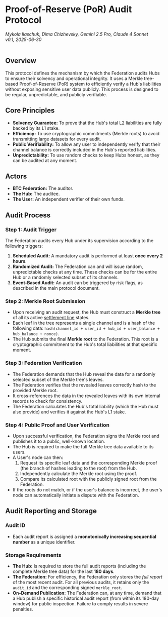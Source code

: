 # Proof-of-Reserve (PoR) Audit Protocol

_Mykola Ilaschuk, Dima Chizhevsky, Gemini 2.5 Pro, Claude 4 Sonnet_
<br>
_v0.1, 2025-06-30_
<br>
<br>

## Overview
This protocol defines the mechanism by which the Federation audits Hubs to ensure their solvency and operational integrity. It uses a Merkle tree-based Proof-of-Reserve (PoR) system to efficiently verify a Hub's liabilities without exposing sensitive user data publicly. This process is designed to be regular, unpredictable, and publicly verifiable.

## Core Principles
- **Solvency Guarantee:** To prove that the Hub's total L2 liabilities are fully backed by its L1 stake.
- **Efficiency:** To use cryptographic commitments (Merkle roots) to avoid transmitting large datasets for every audit.
- **Public Verifiability:** To allow any user to independently verify that their channel balance is correctly included in the Hub's reported liabilities.
- **Unpredictability:** To use random checks to keep Hubs honest, as they can be audited at any moment.

## Actors
- **BTC Federation:** The auditor.
- **The Hub:** The auditee.
- **The User:** An independent verifier of their own funds.

## Audit Process

### Step 1: Audit Trigger
The Federation audits every Hub under its supervision according to the following triggers:
1.  **Scheduled Audit:** A mandatory audit is performed at least **once every 2 hours**.
2.  **Randomized Audit:** The Federation can and will issue random, unpredictable checks at any time. These checks can be for the entire Hub or a randomly selected subset of its channels.
3.  **Event-Based Audit:** An audit can be triggered by risk flags, as described in the main protocol document.

### Step 2: Merkle Root Submission
- Upon receiving an audit request, the Hub must construct a **Merkle tree** of all its active [settlement line](/architecture/common/entities/vtcp_settlement_line.md) states.
- Each leaf in the tree represents a single channel and is a hash of the following data: `hash(channel_id + user_id + hub_id + user_balance + hub_balance + nonce)`.
- The Hub submits the final **Merkle root** to the Federation. This root is a cryptographic commitment to the Hub's total liabilities at that specific moment.

### Step 3: Federation Verification
- The Federation demands that the Hub reveal the data for a randomly selected subset of the Merkle tree's leaves.
- The Federation verifies that the revealed leaves correctly hash to the provided Merkle root.
- It cross-references the data in the revealed leaves with its own internal records to check for consistency.
- The Federation calculates the Hub's total liability (which the Hub must also provide) and verifies it against the Hub's L1 stake.

### Step 4: Public Proof and User Verification
- Upon successful verification, the Federation signs the Merkle root and publishes it to a public, well-known location.
- The Hub is required to make the full Merkle tree data available to its users.
- A User's node can then:
  1. Request its specific leaf data and the corresponding Merkle proof (the branch of hashes leading to the root) from the Hub.
  2. Independently calculate the Merkle root using the proof.
  3. Compare its calculated root with the publicly signed root from the Federation.
- If the roots do not match, or if the user's balance is incorrect, the user's node can automatically initiate a dispute with the Federation.

## Audit Reporting and Storage

### Audit ID
- Each audit report is assigned a **monotonically increasing sequential number** as a unique identifier.

### Storage Requirements
- **The Hub:** Is required to store the full audit reports (including the complete Merkle tree data) for the last **180 days**.
- **The Federation:** For efficiency, the Federation only stores the *full report* of the most recent audit. For all previous audits, it retains only the `audit_id` and the corresponding signed `merkle_root`.
- **On-Demand Publication:** The Federation can, at any time, demand that a Hub publish a specific historical audit report (from within its 180-day window) for public inspection. Failure to comply results in severe penalties.
